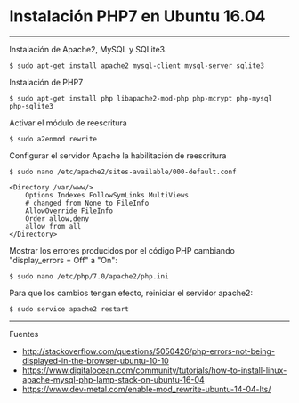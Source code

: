 # Instalación PHP7 en Ubuntu 16.04
---

Instalación de Apache2, MySQL y SQLite3.

    $ sudo apt-get install apache2 mysql-client mysql-server sqlite3

Instalación de PHP7

    $ sudo apt-get install php libapache2-mod-php php-mcrypt php-mysql php-sqlite3
    
Activar el módulo de reescritura

    $ sudo a2enmod rewrite

Configurar el servidor Apache la habilitación de reescritura

    $ sudo nano /etc/apache2/sites-available/000-default.conf

~~~~    
<Directory /var/www/>
    Options Indexes FollowSymLinks MultiViews
    # changed from None to FileInfo
    AllowOverride FileInfo
    Order allow,deny
    allow from all
</Directory>
~~~~

Mostrar los errores producidos por el código PHP cambiando "display_errors = Off" a "On":

    $ sudo nano /etc/php/7.0/apache2/php.ini

Para que los cambios tengan efecto, reiniciar el servidor apache2:

    $ sudo service apache2 restart
    
--- 

Fuentes

+ http://stackoverflow.com/questions/5050426/php-errors-not-being-displayed-in-the-browser-ubuntu-10-10
+ https://www.digitalocean.com/community/tutorials/how-to-install-linux-apache-mysql-php-lamp-stack-on-ubuntu-16-04
+ https://www.dev-metal.com/enable-mod_rewrite-ubuntu-14-04-lts/